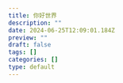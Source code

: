 ```yaml
---
title: 你好世界
description: ""
date: 2024-06-25T12:09:01.184Z
preview: ""
draft: false
tags: []
categories: []
type: default
---
```

